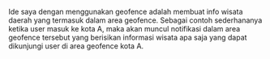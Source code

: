 Ide saya dengan menggunakan geofence adalah membuat info wisata daerah yang termasuk dalam area geofence.
Sebagai contoh sederhananya ketika user masuk ke kota A, maka akan muncul notifikasi dalam area geofence tersebut 
yang berisikan informasi wisata apa saja yang dapat dikunjungi user di area geofence kota A.